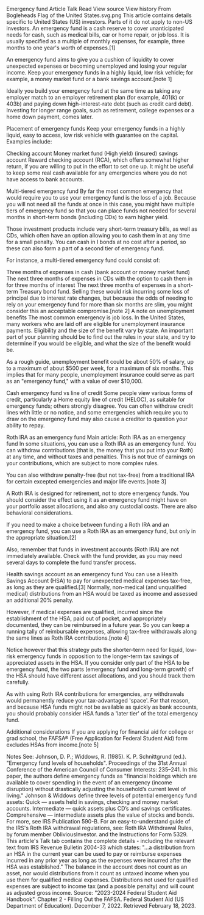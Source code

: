 Emergency fund
Article
Talk
Read
View source
View history
From Bogleheads
Flag of the United States.svg.png This article contains details specific to United States (US) investors. Parts of it do not apply to non-US investors.
An emergency fund is a cash reserve to cover unanticipated needs for cash, such as medical bills, car or home repair, or job loss. It is usually specified as a multiple of monthly expenses, for example, three months to one year's worth of expenses.[1]

An emergency fund aims to give you a cushion of liquidity to cover unexpected expenses or becoming unemployed and losing your regular income. Keep your emergency funds in a highly liquid, low risk vehicle; for example, a money market fund or a bank savings account.[note 1]

Ideally you build your emergency fund at the same time as taking any employer match to an employer retirement plan (for example, 401(k) or 403b) and paying down high-interest-rate debt (such as credit card debt). Investing for longer range goals, such as retirement, college expenses or a home down payment, comes later.

Placement of emergency funds
Keep your emergency funds in a highly liquid, easy to access, low risk vehicle with guarantee on the capital. Examples include:

Checking account
Money market fund
(High yield) (insured) savings account
Reward checking account (RCA), which offers somewhat higher return, if you are willing to put in the effort to set one up.
It might be useful to keep some real cash available for any emergencies where you do not have access to bank accounts.

Multi-tiered emergency fund
By far the most common emergency that would require you to use your emergency fund is the loss of a job. Because you will not need all the funds at once in this case, you might have multiple tiers of emergency fund so that you can place funds not needed for several months in short-term bonds (including CDs) to earn higher yield.

Those investment products include very short-term treasury bills, as well as CDs, which often have an option allowing you to cash them in at any time for a small penalty. You can cash in I bonds at no cost after a period, so these can also form a part of a second tier of emergency fund.

For instance, a multi-tiered emergency fund could consist of:

Three months of expenses in cash (bank account or money market fund)
The next three months of expenses in CDs with the option to cash them in for three months of interest
The next three months of expenses in a short-term Treasury bond fund. Selling these would risk incurring some loss of principal due to interest rate changes, but because the odds of needing to rely on your emergency fund for more than six months are slim, you might consider this an acceptable compromise.[note 2]
A note on unemployment benefits
The most common emergency is job loss. In the United States, many workers who are laid off are eligible for unemployment insurance payments. Eligibility and the size of the benefit vary by state. An important part of your planning should be to find out the rules in your state, and try to determine if you would be eligible, and what the size of the benefit would be.

As a rough guide, unemployment benefit could be about 50% of salary, up to a maximum of about $500 per week, for a maximum of six months. This implies that for many people, unemployment insurance could serve as part as an "emergency fund," with a value of over $10,000.

Cash emergency fund vs line of credit
Some people view various forms of credit, particularly a Home equity line of credit (HELOC), as suitable for emergency funds; others strongly disagree. You can often withdraw credit lines with little or no notice, and some emergencies which require you to draw on the emergency fund may also cause a creditor to question your ability to repay.

Roth IRA as an emergency fund
Main article: Roth IRA as an emergency fund
In some situations, you can use a Roth IRA as an emergency fund. You can withdraw contributions (that is, the money that you put into your Roth) at any time, and without taxes and penalties. This is not true of earnings on your contributions, which are subject to more complex rules.

You can also withdraw penalty-free (but not tax-free) from a traditional IRA for certain excepted emergencies and major life events.[note 3]

A Roth IRA is designed for retirement, not to store emergency funds. You should consider the effect using it as an emergency fund might have on your portfolio asset allocations, and also any custodial costs. There are also behavioral considerations.

If you need to make a choice between funding a Roth IRA and an emergency fund, you can use a Roth IRA as an emergency fund, but only in the appropriate situation.[2]

Also, remember that funds in investment accounts (Roth IRA) are not immediately available. Check with the fund provider, as you may need several days to complete the fund transfer process.

Health savings account as an emergency fund
You can use a Health Savings Account (HSA) to pay for unexpected medical expenses tax-free, as long as they are qualified.[3] Normally, non-medical (and unqualified medical) distributions from an HSA would be taxed as income and assessed an additional 20% penalty.

However, if medical expenses are qualified, incurred since the establishment of the HSA, paid out of pocket, and appropriately documented, they can be reimbursed in a future year. So you can keep a running tally of reimbursable expenses, allowing tax-free withdrawals along the same lines as Roth IRA contributions.[note 4]

Notice however that this strategy puts the shorter-term need for liquid, low-risk emergency funds in opposition to the longer-term tax savings of appreciated assets in the HSA. If you consider only part of the HSA to be emergency fund, the two parts (emergency fund and long-term growth) of the HSA should have different asset allocations, and you should track them carefully.

As with using Roth IRA contributions for emergencies, any withdrawals would permanently reduce your tax-advantaged 'space'. For that reason, and because HSA funds might not be available as quickly as bank accounts, you should probably consider HSA funds a 'later tier' of the total emergency fund.

Additional considerations
If you are applying for financial aid for college or grad school, the FAFSA® (Free Application for Federal Student Aid) form excludes HSAs from income.[note 5]

Notes
See: Johnson, D. P.; Widdows, R. (1985). K. P. Schnittgrund (ed.). "Emergency fund levels of households". Proceedings of the 31st Annual Conference of the American Council of Consumer Interests: 235–241.
In this paper, the authors define emergency funds as "financial holdings which are available to cover spending in the event of an emergency (income disruption) without drastically adjusting the household’s current level of living."
Johnson & Widdows define three levels of potential emergency fund assets:
Quick — assets held in savings, checking and money market accounts.
Intermediate — quick assets plus CD’s and savings certificates.
Comprehensive — intermediate assets plus the value of stocks and bonds.
For more, see IRS Publication 590-B. For an easy-to-understand guide of the IRS's Roth IRA withdrawal regulations, see: Roth IRA Withdrawal Rules, by forum member ObliviousInvestor. and the Instructions for Form 5329.
This article's Talk tab contains the complete details - including the relevant text from IRS Revenue Bulletin 2004-33 which states:
"...a distribution from an HSA in the current year can be used to pay or reimburse expenses incurred in any prior year as long as the expenses were incurred after the HSA was established."
The balance in the account does not count as an asset, nor would distributions from it count as untaxed income when you use them for qualified medical expenses. Distributions not used for qualified expenses are subject to income tax (and a possible penalty) and will count as adjusted gross income. Source: "2023-2024 Federal Student Aid Handbook". Chapter 2 - Filling Out the FAFSA. Federal Student Aid (US Department of Education). December 7, 2022. Retrieved February 18, 2023.
